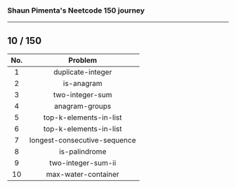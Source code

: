 ### Shaun Pimenta's Neetcode 150 journey
---

## 10 / 150

| No. | Problem           |
|:---:|:-----------------:|
| 1 | duplicate-integer |
| 2 | is-anagram |
| 3 | two-integer-sum |
| 4 | anagram-groups |
| 5 | top-k-elements-in-list |
| 6 | top-k-elements-in-list |
| 7 | longest-consecutive-sequence |
| 8 | is-palindrome |
| 9 | two-integer-sum-ii |
| 10 | max-water-container |
